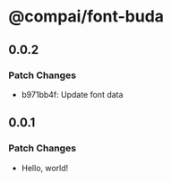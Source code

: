 # @compai/font-buda

## 0.0.2

### Patch Changes

- b971bb4f: Update font data

## 0.0.1

### Patch Changes

- Hello, world!
